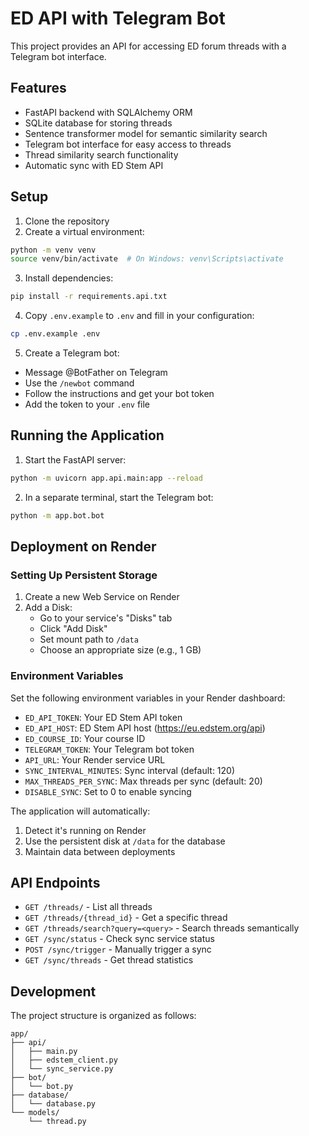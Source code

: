 # ED API with Telegram Bot

This project provides an API for accessing ED forum threads with a Telegram bot interface.

## Features

- FastAPI backend with SQLAlchemy ORM
- SQLite database for storing threads
- Sentence transformer model for semantic similarity search
- Telegram bot interface for easy access to threads
- Thread similarity search functionality
- Automatic sync with ED Stem API

## Setup

1. Clone the repository
2. Create a virtual environment:
```bash
python -m venv venv
source venv/bin/activate  # On Windows: venv\Scripts\activate
```

3. Install dependencies:
```bash
pip install -r requirements.api.txt
```

4. Copy `.env.example` to `.env` and fill in your configuration:
```bash
cp .env.example .env
```

5. Create a Telegram bot:
- Message @BotFather on Telegram
- Use the `/newbot` command
- Follow the instructions and get your bot token
- Add the token to your `.env` file

## Running the Application

1. Start the FastAPI server:
```bash
python -m uvicorn app.api.main:app --reload
```

2. In a separate terminal, start the Telegram bot:
```bash
python -m app.bot.bot
```

## Deployment on Render

### Setting Up Persistent Storage

1. Create a new Web Service on Render
2. Add a Disk:
   - Go to your service's "Disks" tab
   - Click "Add Disk"
   - Set mount path to `/data`
   - Choose an appropriate size (e.g., 1 GB)

### Environment Variables

Set the following environment variables in your Render dashboard:
- `ED_API_TOKEN`: Your ED Stem API token
- `ED_API_HOST`: ED Stem API host (https://eu.edstem.org/api)
- `ED_COURSE_ID`: Your course ID
- `TELEGRAM_TOKEN`: Your Telegram bot token
- `API_URL`: Your Render service URL
- `SYNC_INTERVAL_MINUTES`: Sync interval (default: 120)
- `MAX_THREADS_PER_SYNC`: Max threads per sync (default: 20)
- `DISABLE_SYNC`: Set to 0 to enable syncing

The application will automatically:
1. Detect it's running on Render
2. Use the persistent disk at `/data` for the database
3. Maintain data between deployments

## API Endpoints

- `GET /threads/` - List all threads
- `GET /threads/{thread_id}` - Get a specific thread
- `GET /threads/search?query=<query>` - Search threads semantically
- `GET /sync/status` - Check sync service status
- `POST /sync/trigger` - Manually trigger a sync
- `GET /sync/threads` - Get thread statistics

## Development

The project structure is organized as follows:
```
app/
├── api/
│   ├── main.py
│   ├── edstem_client.py
│   └── sync_service.py
├── bot/
│   └── bot.py
├── database/
│   └── database.py
└── models/
    └── thread.py
```
